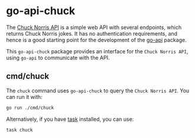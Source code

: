 # go-api-chuck

The [Chuck Norris API](https://api.chucknorris.io) is a simple web API with
several endpoints, which returns Chuck Norris jokes. It has no authentication
requirements, and hence is a good starting point for the development of the
[go-api](https://github.com/PJSoftware/go-api) package.

This `go-api-chuck` package provides an interface for the `Chuck Norris API`,
using `go-api` to communicate with the API.

## cmd/chuck

The `chuck` command uses `go-api-chuck` to query the `Chuck Norris API`. You
can run it with:

```sh
go run ./cmd/chuck
```

Alternatively, if you have [task](https://taskfile.dev) installed, you can use:

```sh
task chuck
```
